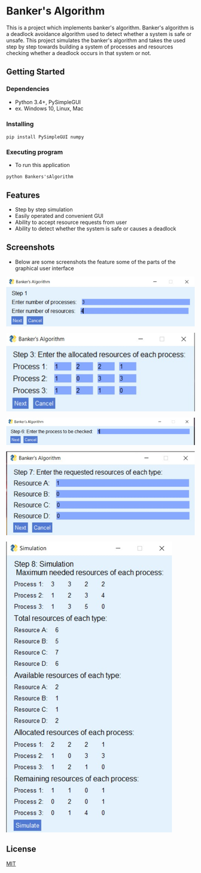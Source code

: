 # Banker's Algorithm
This is a project which implements banker's algorithm. Banker's algorithm is a deadlock avoidance algorithm used to detect whether a system is safe or unsafe. This project simulates the banker's algorithm and takes the used step by step towards building a system of processes and resources checking whether a deadlock occurs in that system or not.



## Getting Started

### Dependencies

* Python 3.4+, PySimpleGUI
* ex. Windows 10, Linux, Mac

### Installing
```
pip install PySimpleGUI numpy
```

### Executing program

* To run this application


```
python Bankers'sAlgorithm
```
## Features

- Step by step simulation
- Easily operated and convenient GUI
- Ability to accept resource requests from user
- Ability to detect whether the system is safe or causes a deadlock



## Screenshots
- Below are some screenshots the feature some of the parts of the graphical user interface

![App Screenshot](Screenshot1.jpg)

![App Screenshot](Screenshot3.jpg)

![App Screenshot](Screenshot7.jpg)

![App Screenshot](Screenshot8.jpg)

![App Screenshot](Screenshot9.jpg)


## License

[MIT](https://choosealicense.com/licenses/mit/)


